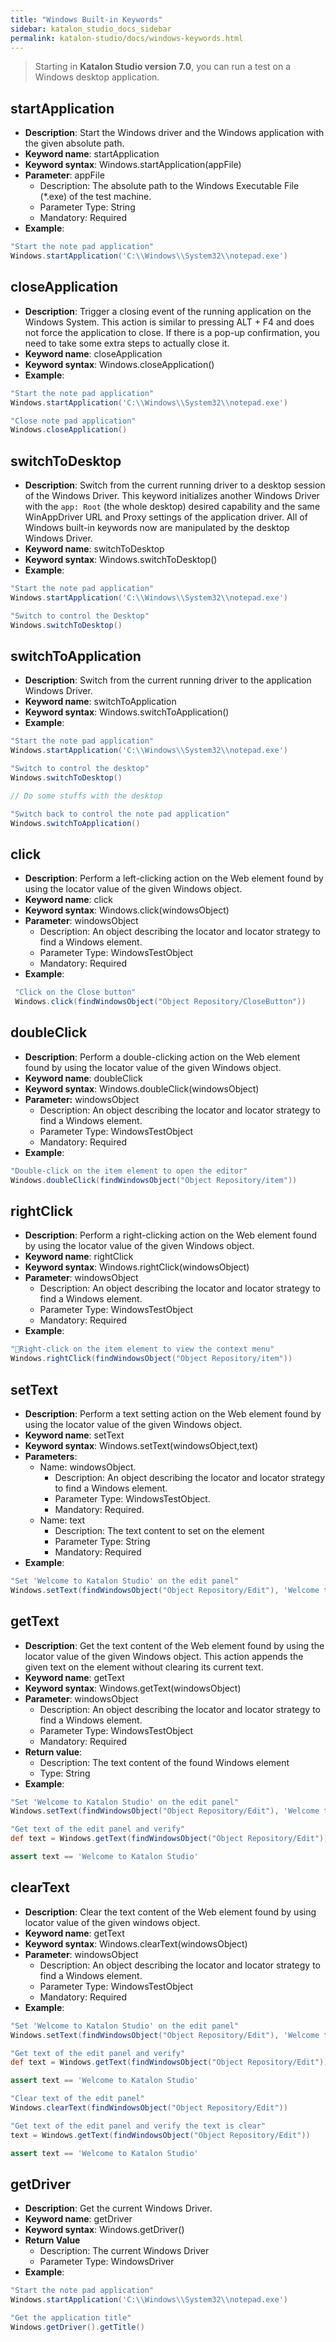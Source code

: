 ```yaml
---
title: "Windows Built-in Keywords"
sidebar: katalon_studio_docs_sidebar
permalink: katalon-studio/docs/windows-keywords.html
---
```

> Starting in **Katalon Studio version 7.0**, you can run a test on a Windows desktop application.

## startApplication

* **Description**: Start the Windows driver and the Windows application with the given absolute path.
* **Keyword name**: startApplication
* **Keyword syntax**: Windows.startApplication(appFile)
* **Parameter**: appFile
  * Description: The absolute path to the Windows Executable File (*.exe) of the test machine.
  * Parameter Type: String
  * Mandatory: Required
* **Example**:

``` groovy
"Start the note pad application"
Windows.startApplication('C:\\Windows\\System32\\notepad.exe')
```

## closeApplication

* **Description**: Trigger a closing event of the running application on the Windows System. This action is similar to pressing ALT + F4 and does not force the application to close. If there is a pop-up confirmation, you need to take some extra steps to actually close it.
* **Keyword name**: closeApplication
* **Keyword syntax**: Windows.closeApplication()
* **Example**:

``` groovy
"Start the note pad application"
Windows.startApplication('C:\\Windows\\System32\\notepad.exe')

"Close note pad application"
Windows.closeApplication()
```

## switchToDesktop

* **Description**: Switch from the current running driver to a desktop session of the Windows Driver. This keyword initializes another Windows Driver with the `app: Root` (the whole desktop) desired capability and the same WinAppDriver URL and Proxy settings of the application driver. All of Windows built-in keywords now are manipulated by the desktop Windows Driver.
* **Keyword name**: switchToDesktop
* **Keyword syntax**: Windows.switchToDesktop()
* **Example**:

``` groovy
"Start the note pad application"
Windows.startApplication('C:\\Windows\\System32\\notepad.exe')

"Switch to control the Desktop"
Windows.switchToDesktop()
```

## switchToApplication

* **Description**: Switch from the current running driver to the application Windows Driver.
* **Keyword name**: switchToApplication
* **Keyword syntax**: Windows.switchToApplication()
* **Example**:

``` groovy
"Start the note pad application"
Windows.startApplication('C:\\Windows\\System32\\notepad.exe')

"Switch to control the desktop"
Windows.switchToDesktop()

// Do some stuffs with the desktop

"Switch back to control the note pad application"
Windows.switchToApplication()
```

## click

* **Description**: Perform a left-clicking action on the  Web element found by using the locator value of the given Windows object.
* **Keyword name**: click
* **Keyword syntax**: Windows.click(windowsObject)
* **Parameter**: windowsObject
  * Description: An object describing the locator and locator strategy to find a Windows element.
  * Parameter Type: WindowsTestObject
  * Mandatory: Required
* **Example**:

``` groovy
 "Click on the Close button"
 Windows.click(findWindowsObject("Object Repository/CloseButton"))
```

## doubleClick

* **Description**: Perform a double-clicking action on the Web element found by using the locator value of the given Windows object.
* **Keyword name**: doubleClick
* **Keyword syntax**: Windows.doubleClick(windowsObject)
* **Parameter:** windowsObject
  * Description: An object describing the locator and locator strategy to find a Windows element.
  * Parameter Type: WindowsTestObject
  * Mandatory: Required
* **Example**:

``` groovy
"Double-click on the item element to open the editor"
Windows.doubleClick(findWindowsObject("Object Repository/item"))
```

## rightClick

* **Description**: Perform a right-clicking action on the Web element found by using the locator value of the given Windows object.
* **Keyword name**: rightClick
* **Keyword syntax**: Windows.rightClick(windowsObject)
* **Parameter**: windowsObject
  * Description: An object describing the locator and locator strategy to find a Windows element.
  * Parameter Type: WindowsTestObject
  * Mandatory: Required
* **Example**:

``` groovy
"Right-click on the item element to view the context menu"
Windows.rightClick(findWindowsObject("Object Repository/item"))
```

## setText

* **Description**: Perform a text setting action on the Web element found by using the locator value of the given Windows object.
* **Keyword name**: setText
* **Keyword syntax**: Windows.setText(windowsObject,text)
* **Parameters**:
  * Name: windowsObject.
    * Description: An object describing the locator and locator strategy to find a Windows element.
    * Parameter Type: WindowsTestObject.
    * Mandatory: Required.
  * Name: text
    * Description: The text content to set on the element
    * Parameter Type: String
    * Mandatory: Required
* **Example**:

``` groovy
"Set 'Welcome to Katalon Studio' on the edit panel"
Windows.setText(findWindowsObject("Object Repository/Edit"), 'Welcome to Katalon Studio')
```

## getText

* **Description**: Get the text content of the Web element found by using the locator value of the given Windows object. This action appends the given text on the element without clearing its current text.
* **Keyword name**: getText
* **Keyword syntax**: Windows.getText(windowsObject)
* **Parameter**: windowsObject
  * Description: An object describing the locator and locator strategy to find a Windows element.
  * Parameter Type: WindowsTestObject
  * Mandatory: Required
* **Return value**:
  * Description: The text content of the found Windows element
  * Type: String
* **Example**:

``` groovy
"Set 'Welcome to Katalon Studio' on the edit panel"
Windows.setText(findWindowsObject("Object Repository/Edit"), 'Welcome to Katalon Studio')

"Get text of the edit panel and verify"
def text = Windows.getText(findWindowsObject("Object Repository/Edit"))

assert text == 'Welcome to Katalon Studio'
```

## clearText

* **Description**: Clear the text content of the Web element found by using locator value of the given windows object.
* **Keyword name**: getText
* **Keyword syntax**: Windows.clearText(windowsObject)
* **Parameter**: windowsObject
  * Description: An object describing the locator and locator strategy to find a Windows element.
  * Parameter Type: WindowsTestObject
  * Mandatory: Required
* **Example**:

``` groovy
"Set 'Welcome to Katalon Studio' on the edit panel"
Windows.setText(findWindowsObject("Object Repository/Edit"), 'Welcome to Katalon Studio')

"Get text of the edit panel and verify"
def text = Windows.getText(findWindowsObject("Object Repository/Edit"))

assert text == 'Welcome to Katalon Studio'

"Clear text of the edit panel"
Windows.clearText(findWindowsObject("Object Repository/Edit"))

"Get text of the edit panel and verify the text is clear"
text = Windows.getText(findWindowsObject("Object Repository/Edit"))

assert text == 'Welcome to Katalon Studio'
```

## getDriver

* **Description**: Get the current Windows Driver.
* **Keyword name**: getDriver
* **Keyword syntax**: Windows.getDriver()
* **Return Value**
  * Description: The current Windows Driver
  * Parameter Type: WindowsDriver
* **Example**:

``` groovy
"Start the note pad application"
Windows.startApplication('C:\\Windows\\System32\\notepad.exe')

"Get the application title"
Windows.getDriver().getTitle()
```
